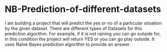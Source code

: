# NB-Prediction-of-different-datasets
I am building a project that will predict the yes or no of a particular  situation by the given dataset. There are different types of Datasets for  this prediction algorithm. For example, if it is not raining you can go  outside for, in this condition the project will return YES or you can go  play outside. It uses Naïve Bayes prediction algorithm to provide an  answer.
